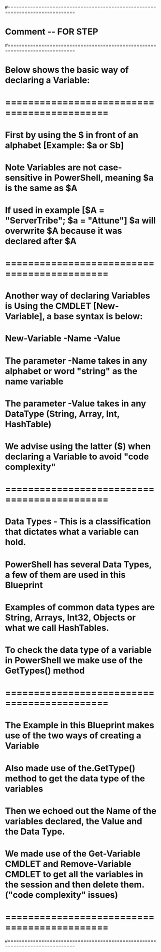#==============================================================================
# Comment  -- FOR STEP
#==============================================================================
# Below shows the basic way of declaring a Variable:
# ============================================
# First by using the $ in front of an alphabet [Example: $a or Sb]
# Note Variables are not case-sensitive in PowerShell, meaning $a is the same as $A 
# If used in example [$A = "ServerTribe"; $a = "Attune"] $a will overwrite $A because it was declared after $A
# ============================================
# Another way of declaring Variables is Using the CMDLET [New-Variable], a base syntax is below:
# New-Variable -Name <variable name> -Value <value>
# The parameter -Name takes in any alphabet or word "string" as the name variable
# The parameter -Value takes in any DataType (String, Array, Int, HashTable)
# We advise using the latter ($) when declaring a Variable to avoid "code complexity"
# ============================================
# Data Types - This is a classification that dictates what a variable can hold.
# PowerShell has several Data Types, a few of them are used in this Blueprint 
# Examples of common data types are String, Arrays, Int32, Objects or what we call HashTables.
# To check the data type of a variable in PowerShell we make use of the GetTypes() method
# ============================================
# The Example in this Blueprint makes use of the two ways of creating a Variable
# Also made use of the.GetType() method to get the data type of the variables 
# Then we echoed out the Name of the variables declared, the Value and the Data Type.
# We made use of the Get-Variable CMDLET and Remove-Variable CMDLET to get all the variables in the session and then delete them. ("code complexity" issues)
# ============================================
#==============================================================================